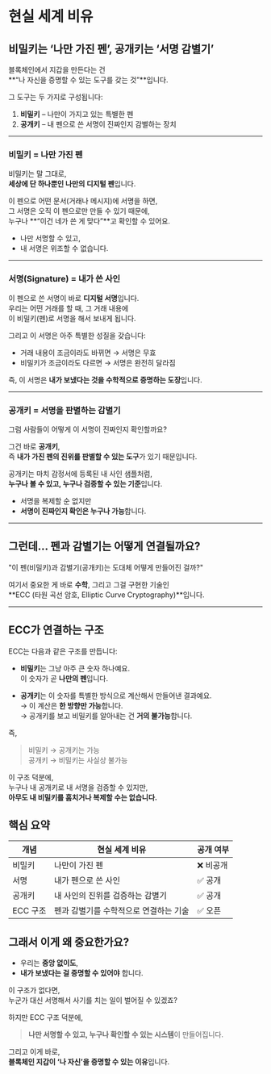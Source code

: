 # 현실 세계 비유

## 비밀키는 ‘나만 가진 펜’, 공개키는 ‘서명 감별기’

블록체인에서 지갑을 만든다는 건  
**“나 자신을 증명할 수 있는 도구를 갖는 것”**입니다.

그 도구는 두 가지로 구성됩니다:

1. **비밀키** – 나만이 가지고 있는 특별한 펜
2. **공개키** – 내 펜으로 쓴 서명이 진짜인지 감별하는 장치

---

### 비밀키 = 나만 가진 펜

비밀키는 말 그대로,  
**세상에 단 하나뿐인 나만의 디지털 펜**입니다.

이 펜으로 어떤 문서(거래나 메시지)에 서명을 하면,  
그 서명은 오직 이 펜으로만 만들 수 있기 때문에,  
누구나 **“이건 네가 쓴 게 맞다”**고 확인할 수 있어요.

- 나만 서명할 수 있고,
- 내 서명은 위조할 수 없습니다.

---

### 서명(Signature) = 내가 쓴 사인

이 펜으로 쓴 서명이 바로 **디지털 서명**입니다.  
우리는 어떤 거래를 할 때, 그 거래 내용에  
이 비밀키(펜)로 서명을 해서 보내게 됩니다.

그리고 이 서명은 아주 특별한 성질을 갖습니다:

- 거래 내용이 조금이라도 바뀌면 → 서명은 무효
- 비밀키가 조금이라도 다르면 → 서명은 완전히 달라짐

즉, 이 서명은 **내가 보냈다는 것을 수학적으로 증명하는 도장**입니다.

---

### 공개키 = 서명을 판별하는 감별기

그럼 사람들이 어떻게 이 서명이 진짜인지 확인할까요?

그건 바로 **공개키**,  
즉 **내가 가진 펜의 진위를 판별할 수 있는 도구**가 있기 때문입니다.

공개키는 마치 감정서에 등록된 내 사인 샘플처럼,  
**누구나 볼 수 있고, 누구나 검증할 수 있는 기준**입니다.

- 서명을 복제할 순 없지만
- **서명이 진짜인지 확인은 누구나 가능**합니다.

---

## 그런데... 펜과 감별기는 어떻게 연결될까요?

"이 펜(비밀키)과 감별기(공개키)는 도대체 어떻게 만들어진 걸까?"

여기서 중요한 게 바로 **수학**, 그리고 그걸 구현한 기술인  
**ECC (타원 곡선 암호, Elliptic Curve Cryptography)**입니다.

---

## ECC가 연결하는 구조

ECC는 다음과 같은 구조를 만듭니다:

- **비밀키**는 그냥 아주 큰 숫자 하나예요.  
  이 숫자가 곧 **나만의 펜**입니다.

- **공개키**는 이 숫자를 특별한 방식으로 계산해서 만들어낸 결과예요.  
  → 이 계산은 **한 방향만 가능**합니다.  
  → 공개키를 보고 비밀키를 알아내는 건 **거의 불가능**합니다.

즉,

> 비밀키 → 공개키는 가능  
> 공개키 → 비밀키는 사실상 불가능

이 구조 덕분에,  
누구나 내 공개키로 내 서명을 검증할 수 있지만,  
**아무도 내 비밀키를 훔치거나 복제할 수는 없습니다.**

## 핵심 요약

| 개념     | 현실 세계 비유                         | 공개 여부 |
| -------- | -------------------------------------- | --------- |
| 비밀키   | 나만이 가진 펜                         | ❌ 비공개 |
| 서명     | 내가 펜으로 쓴 사인                    | ✅ 공개   |
| 공개키   | 내 사인의 진위를 검증하는 감별기       | ✅ 공개   |
| ECC 구조 | 펜과 감별기를 수학적으로 연결하는 기술 | ✅ 오픈   |

## 그래서 이게 왜 중요한가요?

- 우리는 **중앙 없이도**,
- **내가 보냈다는 걸 증명할 수 있어야** 합니다.

이 구조가 없다면,  
누군가 대신 서명해서 사기를 치는 일이 벌어질 수 있겠죠?

하지만 ECC 구조 덕분에,

> **나만 서명할 수 있고, 누구나 확인할 수 있는 시스템**이 만들어집니다.

그리고 이게 바로,  
**블록체인 지갑이 ‘나 자신’을 증명할 수 있는 이유**입니다.
